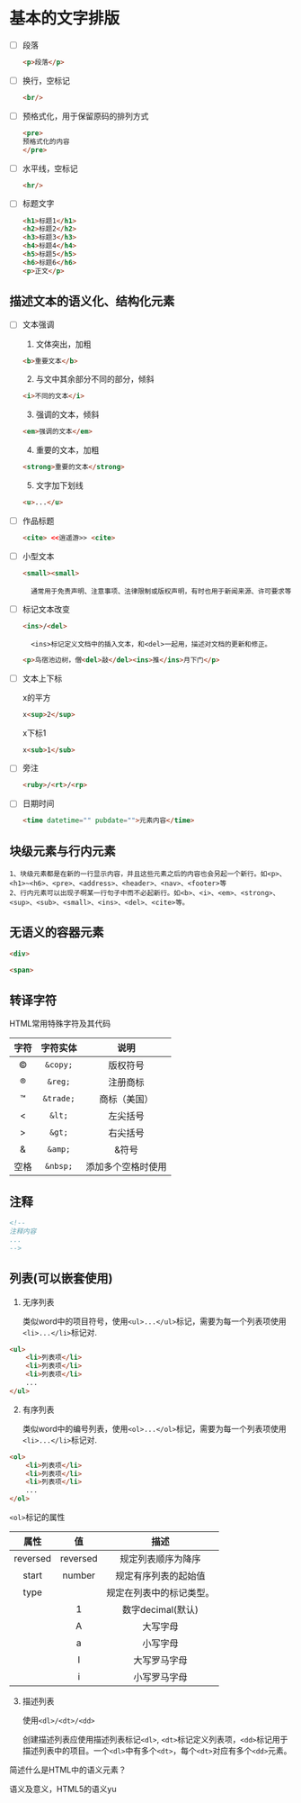 # 基本的文字排版

- [ ] 段落

    ```html
    <p>段落</p>
    ```

- [ ] 换行，空标记

    ```html
    <br/>
    ```

- [ ] 预格式化，用于保留原码的排列方式

    ```html
    <pre>
    预格式化的内容
    </pre>
    ```

- [ ] 水平线，空标记

    ```html
    <hr/>
    ```

- [ ] 标题文字

    ```html
    <h1>标题1</h1>
    <h2>标题2</h2>
    <h3>标题3</h3>
    <h4>标题4</h4>
    <h5>标题5</h5>
    <h6>标题6</h6>
    <p>正文</p>
    ```

## 描述文本的语义化、结构化元素

- [ ] 文本强调

    1. 文体突出，加粗

    ```html
    <b>重要文本</b>
    ```

    2. 与文中其余部分不同的部分，倾斜

    ```html
    <i>不同的文本</i>
    ```

    3. 强调的文本，倾斜

    ```html
    <em>强调的文本</em>
    ```

    4. 重要的文本，加粗

    ```html
    <strong>重要的文本</strong>
    ```

    5. 文字加下划线

    ```html
    <u>...</u>
    ```

- [ ] 作品标题

    ```html
    <cite> <<逍遥游>> <cite>
    ```

- [ ] 小型文本

    ```html
    <small><small>
    ```

        通常用于免责声明、注意事项、法律限制或版权声明，有时也用于新闻来源、许可要求等

- [ ] 标记文本改变

    ```html
    <ins>/<del>
    ```

        <ins>标记定义文档中的插入文本，和<del>一起用，描述对文档的更新和修正。

    ```html
    <p>鸟宿池边树，僧<del>敲</del><ins>推</ins>月下门</p>
    ```
- [ ] 文本上下标

    x的平方
    ```html
    x<sup>2</sup>
    ```

    x下标1

    ```html
    x<sub>1</sub>
    ```

- [ ] 旁注

    ```html
    <ruby>/<rt>/<rp>
    ```

- [ ] 日期时间

    ```html
    <time datetime="" pubdate="">元素内容</time>
    ```

## 块级元素与行内元素

    1、块级元素都是在新的一行显示内容，并且这些元素之后的内容也会另起一个新行。如<p>、<h1>~<h6>、<pre>、<address>、<header>、<nav>、<footer>等
    2、行内元素可以出现子啊某一行句子中而不必起新行。如<b>、<i>、<em>、<strong>、<sup>、<sub>、<small>、<ins>、<del>、<cite>等。

## 无语义的容器元素

```html
<div>
```

```html
<span>
```

## 转译字符

HTML常用特殊字符及其代码

|字符|字符实体|说明|
|:--:|:--:|:--:|
|&copy;|`&copy;`|版权符号|
|&reg;|`&reg;`|注册商标|
|&trade;|`&trade;`|商标（美国）|
|&lt;|`&lt;`|左尖括号|
|&gt;|`&gt;`|右尖括号|
|&amp;|`&amp;`|&amp;符号|
|空格|`&nbsp;`|添加多个空格时使用|

## 注释

```html
<!--
注释内容
...
-->
```

## 列表(可以嵌套使用)

1. 无序列表

    类似word中的项目符号，使用`<ul>...</ul>`标记，需要为每一个列表项使用`<li>...</li>`标记对.

```html
<ul>
    <li>列表项</li>
    <li>列表项</li>
    <li>列表项</li>
    ...
</ul>
```

2. 有序列表

    类似word中的编号列表，使用`<ol>...</ol>`标记，需要为每一个列表项使用`<li>...</li>`标记对.

```html
<ol>
    <li>列表项</li>
    <li>列表项</li>
    <li>列表项</li>
    ...
</ol>
```

`<ol>`标记的属性

|属性|值|描述|
|:--:|:--:|:--:|
|reversed|reversed|规定列表顺序为降序|
|start|number|规定有序列表的起始值|
|type|| 规定在列表中的标记类型。|
||1|数字decimal(默认)|
||A|大写字母|
||a|小写字母|
||I|大写罗马字母|
||i|小写罗马字母|

3. 描述列表

    使用`<dl>/<dt>/<dd>`

    创建描述列表应使用描述列表标记`<dl>`, `<dt>`标记定义列表项，`<dd>`标记用于描述列表中的项目。一个`<dl>`中有多个`<dt>`，每个`<dt>`对应有多个`<dd>`元素。

简述什么是HTML中的语义元素？

语义及意义，HTML5的语义yu